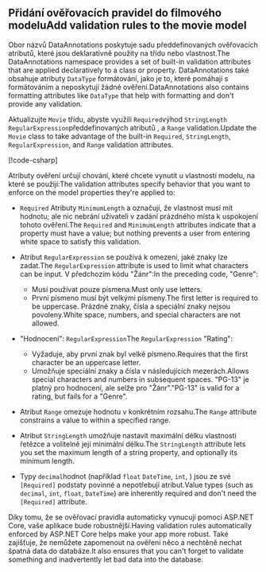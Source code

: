 <!-- USED in RP and MVC tutorial -->

## <a name="add-validation-rules-to-the-movie-model"></a><span data-ttu-id="e3bee-101">Přidání ověřovacích pravidel do filmového modelu</span><span class="sxs-lookup"><span data-stu-id="e3bee-101">Add validation rules to the movie model</span></span>

<span data-ttu-id="e3bee-102">Obor názvů DataAnnotations poskytuje sadu předdefinovaných ověřovacích atributů, které jsou deklarativně použity na třídu nebo vlastnost.</span><span class="sxs-lookup"><span data-stu-id="e3bee-102">The DataAnnotations namespace provides a set of built-in validation attributes that are applied declaratively to a class or property.</span></span> <span data-ttu-id="e3bee-103">DataAnnotations také obsahuje atributy `DataType` formátování, jako je to, které pomáhají s formátováním a neposkytují žádné ověření.</span><span class="sxs-lookup"><span data-stu-id="e3bee-103">DataAnnotations also contains formatting attributes like `DataType` that help with formatting and don't provide any validation.</span></span>

<span data-ttu-id="e3bee-104">Aktualizujte `Movie` třídu, abyste využili `Required`výhod `StringLength` `RegularExpression`předdefinovaných atributů , a `Range` validation.</span><span class="sxs-lookup"><span data-stu-id="e3bee-104">Update the `Movie` class to take advantage of the built-in `Required`, `StringLength`, `RegularExpression`, and `Range` validation attributes.</span></span>

[!code-csharp[](~/tutorials/first-mvc-app/start-mvc/sample/MvcMovie22/Models/MovieDateRatingDA.cs?name=snippet1)]

<span data-ttu-id="e3bee-105">Atributy ověření určují chování, které chcete vynutit u vlastností modelu, na které se použijí:</span><span class="sxs-lookup"><span data-stu-id="e3bee-105">The validation attributes specify behavior that you want to enforce on the model properties they're applied to:</span></span>

* <span data-ttu-id="e3bee-106">`Required` Atributy `MinimumLength` a označují, že vlastnost musí mít hodnotu; ale nic nebrání uživateli v zadání prázdného místa k uspokojení tohoto ověření.</span><span class="sxs-lookup"><span data-stu-id="e3bee-106">The `Required` and `MinimumLength` attributes indicate that a property must have a value; but nothing prevents a user from entering white space to satisfy this validation.</span></span>
* <span data-ttu-id="e3bee-107">Atribut `RegularExpression` se používá k omezení, jaké znaky lze zadat.</span><span class="sxs-lookup"><span data-stu-id="e3bee-107">The `RegularExpression` attribute is used to limit what characters can be input.</span></span> <span data-ttu-id="e3bee-108">V předchozím kódu "Žánr":</span><span class="sxs-lookup"><span data-stu-id="e3bee-108">In the preceding code, "Genre":</span></span>

  * <span data-ttu-id="e3bee-109">Musí používat pouze písmena.</span><span class="sxs-lookup"><span data-stu-id="e3bee-109">Must only use letters.</span></span>
  * <span data-ttu-id="e3bee-110">První písmeno musí být velkými písmeny.</span><span class="sxs-lookup"><span data-stu-id="e3bee-110">The first letter is required to be uppercase.</span></span> <span data-ttu-id="e3bee-111">Prázdné znaky, čísla a speciální znaky nejsou povoleny.</span><span class="sxs-lookup"><span data-stu-id="e3bee-111">White space, numbers, and special characters are not allowed.</span></span>

* <span data-ttu-id="e3bee-112">"Hodnocení": `RegularExpression`</span><span class="sxs-lookup"><span data-stu-id="e3bee-112">The `RegularExpression` "Rating":</span></span>

  * <span data-ttu-id="e3bee-113">Vyžaduje, aby první znak byl velké písmeno.</span><span class="sxs-lookup"><span data-stu-id="e3bee-113">Requires that the first character be an uppercase letter.</span></span>
  * <span data-ttu-id="e3bee-114">Umožňuje speciální znaky a čísla v následujících mezerách.</span><span class="sxs-lookup"><span data-stu-id="e3bee-114">Allows special characters and numbers in  subsequent spaces.</span></span> <span data-ttu-id="e3bee-115">"PG-13" je platný pro hodnocení, ale selže pro "Žánr".</span><span class="sxs-lookup"><span data-stu-id="e3bee-115">"PG-13" is valid for a rating, but fails for a "Genre".</span></span>

* <span data-ttu-id="e3bee-116">Atribut `Range` omezuje hodnotu v konkrétním rozsahu.</span><span class="sxs-lookup"><span data-stu-id="e3bee-116">The `Range` attribute constrains a value to within a specified range.</span></span>
* <span data-ttu-id="e3bee-117">Atribut `StringLength` umožňuje nastavit maximální délku vlastnosti řetězce a volitelně její minimální délku.</span><span class="sxs-lookup"><span data-stu-id="e3bee-117">The `StringLength` attribute lets you set the maximum length of a string property, and optionally its minimum length.</span></span>
* <span data-ttu-id="e3bee-118">Typy `decimal`hodnot (například `float` `DateTime`, `int`, ) jsou ze své `[Required]` podstaty povinné a nepotřebují atribut.</span><span class="sxs-lookup"><span data-stu-id="e3bee-118">Value types (such as `decimal`, `int`, `float`, `DateTime`) are inherently required and don't need the `[Required]` attribute.</span></span>

<span data-ttu-id="e3bee-119">Díky tomu, že se ověřovací pravidla automaticky vynucují pomocí ASP.NET Core, vaše aplikace bude robustnější.</span><span class="sxs-lookup"><span data-stu-id="e3bee-119">Having validation rules automatically enforced by ASP.NET Core helps make your app more robust.</span></span> <span data-ttu-id="e3bee-120">Také zajišťuje, že nemůžete zapomenout na ověření něco a nechtěně nechat špatná data do databáze.</span><span class="sxs-lookup"><span data-stu-id="e3bee-120">It also ensures that you can't forget to validate something and inadvertently let bad data into the database.</span></span>
